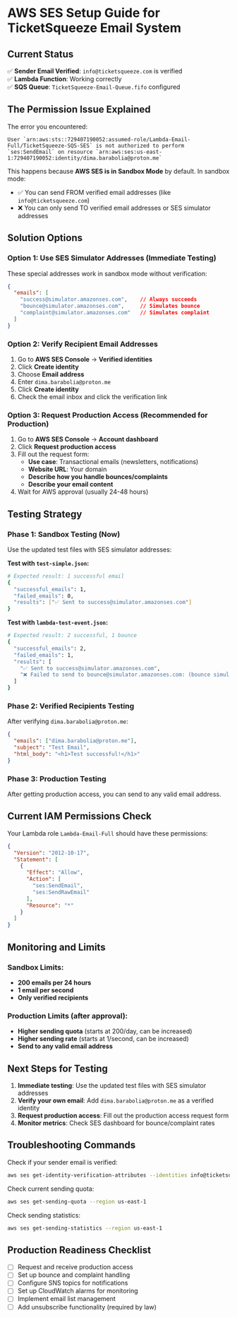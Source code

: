 # AWS SES Setup Guide for TicketSqueeze Email System

## Current Status
✅ **Sender Email Verified**: `info@ticketsqueeze.com` is verified  
✅ **Lambda Function**: Working correctly  
✅ **SQS Queue**: `TicketSqueeze-Email-Queue.fifo` configured  

## The Permission Issue Explained

The error you encountered:
```
User `arn:aws:sts::729407190052:assumed-role/Lambda-Email-Full/TicketSqueeze-SQS-SES` is not authorized to perform `ses:SendEmail` on resource `arn:aws:ses:us-east-1:729407190052:identity/dima.barabolia@proton.me`
```

This happens because **AWS SES is in Sandbox Mode** by default. In sandbox mode:
- ✅ You can send FROM verified email addresses (like `info@ticketsqueeze.com`)
- ❌ You can only send TO verified email addresses or SES simulator addresses

## Solution Options

### Option 1: Use SES Simulator Addresses (Immediate Testing)
These special addresses work in sandbox mode without verification:

```json
{
  "emails": [
    "success@simulator.amazonses.com",    // Always succeeds
    "bounce@simulator.amazonses.com",     // Simulates bounce
    "complaint@simulator.amazonses.com"   // Simulates complaint
  ]
}
```

### Option 2: Verify Recipient Email Addresses
1. Go to **AWS SES Console** → **Verified identities**
2. Click **Create identity**
3. Choose **Email address**
4. Enter `dima.barabolia@proton.me`
5. Click **Create identity**
6. Check the email inbox and click the verification link

### Option 3: Request Production Access (Recommended for Production)
1. Go to **AWS SES Console** → **Account dashboard**
2. Click **Request production access**
3. Fill out the request form:
   - **Use case**: Transactional emails (newsletters, notifications)
   - **Website URL**: Your domain
   - **Describe how you handle bounces/complaints**
   - **Describe your email content**
4. Wait for AWS approval (usually 24-48 hours)

## Testing Strategy

### Phase 1: Sandbox Testing (Now)
Use the updated test files with SES simulator addresses:

**Test with `test-simple.json`:**
```bash
# Expected result: 1 successful email
{
  "successful_emails": 1,
  "failed_emails": 0,
  "results": ["✅ Sent to success@simulator.amazonses.com"]
}
```

**Test with `lambda-test-event.json`:**
```bash
# Expected result: 2 successful, 1 bounce
{
  "successful_emails": 2,
  "failed_emails": 1,
  "results": [
    "✅ Sent to success@simulator.amazonses.com",
    "❌ Failed to send to bounce@simulator.amazonses.com: (bounce simulation)"
  ]
}
```

### Phase 2: Verified Recipients Testing
After verifying `dima.barabolia@proton.me`:
```json
{
  "emails": ["dima.barabolia@proton.me"],
  "subject": "Test Email",
  "html_body": "<h1>Test successful!</h1>"
}
```

### Phase 3: Production Testing
After getting production access, you can send to any valid email address.

## Current IAM Permissions Check

Your Lambda role `Lambda-Email-Full` should have these permissions:
```json
{
  "Version": "2012-10-17",
  "Statement": [
    {
      "Effect": "Allow",
      "Action": [
        "ses:SendEmail",
        "ses:SendRawEmail"
      ],
      "Resource": "*"
    }
  ]
}
```

## Monitoring and Limits

### Sandbox Limits:
- **200 emails per 24 hours**
- **1 email per second**
- **Only verified recipients**

### Production Limits (after approval):
- **Higher sending quota** (starts at 200/day, can be increased)
- **Higher sending rate** (starts at 1/second, can be increased)
- **Send to any valid email address**

## Next Steps for Testing

1. **Immediate testing**: Use the updated test files with SES simulator addresses
2. **Verify your own email**: Add `dima.barabolia@proton.me` as a verified identity
3. **Request production access**: Fill out the production access request form
4. **Monitor metrics**: Check SES dashboard for bounce/complaint rates

## Troubleshooting Commands

Check if your sender email is verified:
```bash
aws ses get-identity-verification-attributes --identities info@ticketsqueeze.com --region us-east-1
```

Check current sending quota:
```bash
aws ses get-sending-quota --region us-east-1
```

Check sending statistics:
```bash
aws ses get-sending-statistics --region us-east-1
```

## Production Readiness Checklist

- [ ] Request and receive production access
- [ ] Set up bounce and complaint handling
- [ ] Configure SNS topics for notifications
- [ ] Set up CloudWatch alarms for monitoring
- [ ] Implement email list management
- [ ] Add unsubscribe functionality (required by law) 